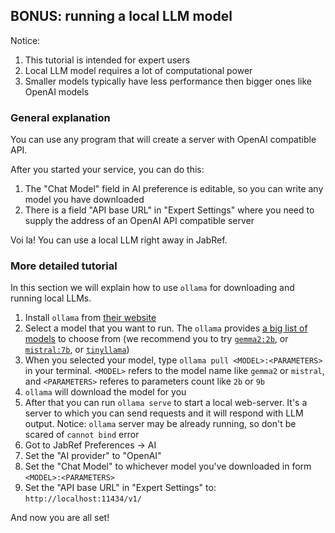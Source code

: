 ## BONUS: running a local LLM model

Notice:
1. This tutorial is intended for expert users
2. Local LLM model requires a lot of computational power
3. Smaller models typically have less performance then bigger ones like OpenAI models

### General explanation

You can use any program that will create a server with OpenAI compatible API.

After you started your service, you can do this:
1. The "Chat Model" field in AI preference is editable, so you can write any model you have downloaded
2. There is a field "API base URL" in "Expert Settings" where you need to supply the address of an OpenAI API compatible server

Voi la! You can use a local LLM right away in JabRef.

### More detailed tutorial

In this section we will explain how to use `ollama` for downloading and running local LLMs.

1. Install `ollama` from [their website](https://ollama.com/download)
2. Select a model that you want to run. The `ollama` provides [a big list of models](https://ollama.com/library) to choose from (we recommend you to try [`gemma2:2b`](https://ollama.com/library/gemma2:2b), or [`mistral:7b`](https://ollama.com/library/mistral), or [`tinyllama`](https://ollama.com/library/tinyllama))
3. When you selected your model, type `ollama pull <MODEL>:<PARAMETERS>` in your terminal. `<MODEL>` refers to the model name like `gemma2` or `mistral`, and `<PARAMETERS>` referes to parameters count like `2b` or `9b`
4. `ollama` will download the model for you
5. After that you can run `ollama serve` to start a local web-server. It's a server to which you can send requests and it will respond with LLM output. Notice: `ollama` server may be already running, so don't be scared of `cannot bind` error
6. Got to JabRef Preferences -> AI
7. Set the "AI provider" to "OpenAI"
8. Set the "Chat Model" to whichever model you've downloaded in form `<MODEL>:<PARAMETERS>`
9. Set the "API base URL" in "Expert Settings" to: `http://localhost:11434/v1/`

And now you are all set!

